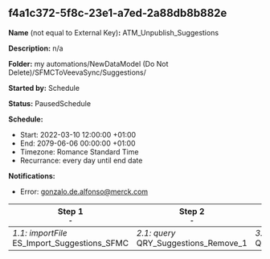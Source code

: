 ## f4a1c372-5f8c-23e1-a7ed-2a88db8b882e

**Name** (not equal to External Key)**:** ATM_Unpublish_Suggestions

**Description:** n/a

**Folder:** my automations/NewDataModel (Do Not Delete)/SFMCToVeevaSync/Suggestions/

**Started by:** Schedule

**Status:** PausedSchedule

**Schedule:**

* Start: 2022-03-10 12:00:00 +01:00
* End: 2079-06-06 00:00:00 +01:00
* Timezone: Romance Standard Time
* Recurrance: every day until end date

**Notifications:**

* Error: gonzalo.de.alfonso@merck.com

| Step 1<br>_<small>-</small>_ | Step 2<br>_<small>-</small>_ | Step 3<br>_<small>-</small>_ | Step 4<br>_<small>-</small>_ | Step 5<br>_<small>-</small>_ |
| --- | --- | --- | --- | --- |
| _1.1: importFile_<br>ES_Import_Suggestions_SFMC | _2.1: query_<br>QRY_Suggestions_Remove_1 | _3.1: query_<br>QRY_Suggestions_Remove_2 | _4.1: query_<br>QRY_Suggestions_Remove_3 | _5.1: query_<br>QRY_Suggestions_Remove_4 |
